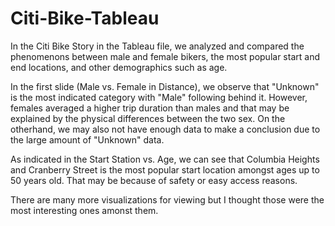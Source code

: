 # Citi-Bike-Tableau

In the Citi Bike Story in the Tableau file, we analyzed and compared the phenomenons between male and female bikers, the most popular start and end locations, and other demographics such as age. 

In the first slide (Male vs. Female in Distance), we observe that "Unknown" is the most indicated category with "Male" following behind it. However, females averaged a higher trip duration than males and that may be explained by the physical differences between the two sex. On the otherhand, we may also not have enough data to make a conclusion due to the large amount of "Unknown" data. 

As indicated in the Start Station vs. Age, we can see that Columbia Heights and Cranberry Street is the most popular start location amongst ages up to 50 years old. That may be because of safety or easy access reasons. 

There are many more visualizations for viewing but I thought those were the most interesting ones amonst them. 

